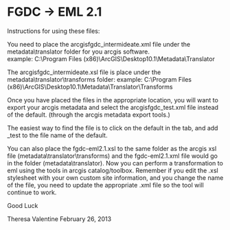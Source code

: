 FGDC -> EML 2.1
==================

Instructions for using these files:

You need to place the arcgisfgdc_intermideate.xml file under the metadata\translator folder for you arcgis software.  
example: C:\Program Files (x86)\ArcGIS\Desktop10.1\Metadata\Translator

The  arcgisfgdc_intermideate.xsl file is place under the metadata\translator\transforms folder:
example: C:\Program Files (x86)\ArcGIS\Desktop10.1\Metadata\Translator\Transforms

Once you have placed the files in the appropriate location, you will want to export your arcgis metadata and select the 
arcgisfgdc_test.xml file instead of the default.   (through  the arcgis metadata export tools.)

The easiest way to find the file is to click on the default in the tab, and add _test to the file name of the default.

You can also place the fgdc-eml2.1.xsl to the same folder as the arcgis xsl file
(metadata\translator\transforms)  and the fgdc-eml2.1.xml file would go in the folder (metadata\translator). 
Now you can perform a transformation to eml using the tools in arcgis catalog/toolbox.  Remember if you edit the .xsl stylesheet 
with your own custom site information, and you change the name of the file, you need to update the appropriate .xml file so the tool will continue to work.

Good Luck

Theresa Valentine
February 26, 2013

